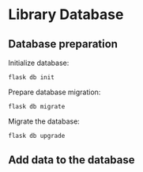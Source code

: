 # Library Database

## Database preparation

Initialize database:
```shell
flask db init
```

Prepare database migration:
```shell
flask db migrate
```

Migrate the database:
```shell
flask db upgrade
```

## Add data to the database


